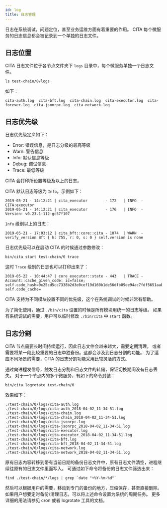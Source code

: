 ```yaml
---
id: log
title: 日志管理
---
```


日志在系统调试，问题定位，甚至业务运维方面有着重要的作用。 CITA 每个微服务的日志信息都会被记录到一个单独的日志文件。

## 日志位置

CITA 日志文件位于各节点文件夹下 `logs` 目录中，每个微服务单独一个日志文件。

```shell
ls test-chain/0/logs
```

如下：

    cita-auth.log  cita-bft.log  cita-chain.log  cita-executor.log  cita-forever.log  cita-jsonrpc.log  cita-network.log
    

## 日志优先级

日志优先级定义如下：

* Error: 错误信息，是日志分级的最高等级
* Warn: 警告信息
* Info: 默认信息等级
* Debug: 调试信息
* Trace: 最低等级

CITA 会打印所设置等级及以上的日志。

CITA 默认日志等级为 `Info`。示例如下：

    2019-05-21 - 14:12:21 | cita_executor        - 172   | INFO  - CITA:executor
    2019-05-21 - 14:12:21 | cita_executor        - 176   | INFO  - Version: v0.23.1-112-gc57f107
    

`Info` 级别以上的日志：

    2019-05-21 - 17:03:12 | cita_bft::core::cita - 1074  | WARN  - verify_version Bft { h: 755, r: 0, s: 0 } self.version is none
    

日志优先级可以在启动 CITA 的时候通过参数修改：

    bin/cita start test-chain/0 trace
    

这时 `Trace` 级别的日志也可以打印出来了：

    2019-05-22 - 10:44:47 | core_executor::state - 443   | TRACE - Account::cache_given_code: ic=false; self.code_hash=0x25cd5cc7338b2d3e0cef19d160b1de56dfb09ee94ac7fdf5651aab5496afa26d, self.code_cache=
    

CITA 支持为不同模块设置不同的优先级，这个在系统调试的时候非常有帮助。

为了简化使用，通过 `./bin/cita` 设置的时候是所有模块用统一的日志等级。 如果有系统调试的需要，用户可以临时修改 `./bin/cita` 中 `start` 函数。

## 日志分割

CITA 节点需要长时间持续运行，因此日志文件会越来越大，需要定期清理。 或者需要将某一段比较重要的日志单独备份。这都会涉及到日志分割的功能。 为了适应不同场景的需要，CITA 的日志分割功能采用比较灵活的方式。

通过向进程发信号，触发日志分割和日志文件的转储，保证切换期间没有日志丢失。 对于一个节点内的多个微服务，有如下的命令封装：

    bin/cita logrotate test-chain/0
    

效果如下：

    ./test-chain/0/logs/cita-auth.log
    ./test-chain/0/logs/cita-auth_2018-04-02_11-34-51.log
    ./test-chain/0/logs/cita-chain.log
    ./test-chain/0/logs/cita-chain_2018-04-02_11-34-51.log
    ./test-chain/0/logs/cita-jsonrpc.log
    ./test-chain/0/logs/cita-jsonrpc_2018-04-02_11-34-51.log
    ./test-chain/0/logs/cita-executor.log
    ./test-chain/0/logs/cita-executor_2018-04-02_11-34-51.log
    ./test-chain/0/logs/cita-bft.log
    ./test-chain/0/logs/cita-bft_2018-04-02_11-34-51.log
    ./test-chain/0/logs/cita-network.log
    ./test-chain/0/logs/cita-network_2018-04-02_11-34-51.log
    

原有日志内容转移到带有当前日期的备份日志文件中，原有日志文件清空，进程继续往原有的日志文件里面写入。 可通过如下命令将备份的日志文件筛选出来：

    find ./test-chain/*/logs | grep `date "+%Y-%m-%d"`
    

然后可以根据用户的需要，移动到专门的备份的地方，压缩保存，甚至直接删除。 如果用户想要定时备份/清理日志，可以将上述命令设置为系统的周期任务。 更多详细的用法请参见 cron 或者 logrotate 工具的文档。